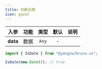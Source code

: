 ```yaml
---
title: 判断日期
icon: gavel
---
```


入参|功能|类型|默认|说明
:-:|:-:|:-:|:-:|-
**data**|数据|`Any`|-

```js
import { IsDate } from "@yangzw/bruce-us";

IsDate(new Date()); // true
```
